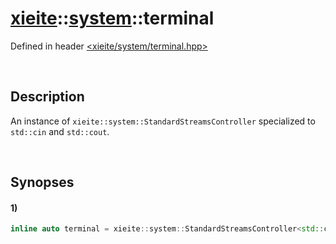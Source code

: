 # [xieite](../xieite.md)\:\:[system](../system.md)\:\:terminal
Defined in header [<xieite/system/terminal.hpp>](../../include/xieite/system/terminal.hpp)

&nbsp;

## Description
An instance of `xieite::system::StandardStreamsController` specialized to `std::cin` and `std::cout`.

&nbsp;

## Synopses
#### 1)
```cpp
inline auto terminal = xieite::system::StandardStreamsController<std::cin, std::cout>();
```
